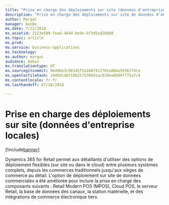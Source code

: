 ```yaml
---
title: "Prise en charge des déploiements sur site (données d'entreprise locales)"
description: "Prise en charge des déploiements sur site de données d'entreprise locales"
author: MargoC
manager: AnnBe
ms.date: 7/22/2018
ms.assetid: 2123e589-fead-464d-be9e-bf3d5ad26000
ms.topic: article
ms.prod: 
ms.service: business-applications
ms.technology: 
ms.author: margoc
audience: Admin
ms.translationtype: HT
ms.sourcegitcommit: 0b40bb3c98145f5a260f412701a884a5936174ce
ms.openlocfilehash: 29d0dcdbf106257536681ac829ea09d9ff75a7c4
ms.contentlocale: fr-fr
ms.lasthandoff: 07/18/2018

---
```

#  <a name="support-for-on-premises-local-business-data-deployments"></a>Prise en charge des déploiements sur site (données d'entreprise locales)


[!include[banner](../../includes/banner.md)]

Dynamics 365 for Retail permet aux détaillants d'utiliser des options de déploiement flexibles (sur site ou dans le cloud) entre plusieurs systèmes complets, depuis les commerces traditionnels jusqu'aux sièges de commerce au détail. L'option de déploiement sur site de données commerciales a été améliorée pour inclure la prise en charge des composants suivants : Retail Modern POS (MPOS), Cloud POS, le serveur Retail, la base de données des canaux, la station matérielle, et des intégrations de commerce électronique tiers.

